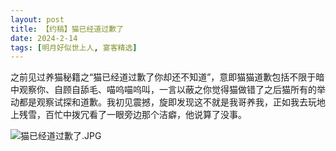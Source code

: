 ```yaml
---
layout: post
title: 【约稿】猫已经道过歉了
date: 2024-2-14
tags: [明月好似世上人, 宴客精选]
---
```


之前见过养猫秘籍之“猫已经道过歉了你却还不知道”，意即猫猫道歉包括不限于暗中观察你、自顾自舔毛、喵呜喵呜叫，一言以蔽之你觉得猫做错了之后猫所有的举动都是观察试探和道歉。我初见震撼，旋即发现这不就是我哥养我，正如我去玩地上残雪，百忙中拨冗看了一眼旁边那个洁癖，他说算了没事。

![猫已经道过歉了.JPG](https://s2.loli.net/2024/03/30/H4dNwPeyUZza7oA.jpg)